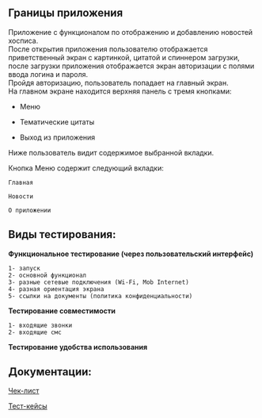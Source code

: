 ## Границы приложения

Приложение с функционалом по отображению и добавлению новостей хосписа.  
После открытия приложения пользователю отображается приветственный экран с картинкой, цитатой и спиннером загрузки, после загрузки приложения отображается экран авторизации с полями ввода логина и пароля.  
Пройдя авторизацию, пользователь попадает на главный экран.  
На главном экране находится верхняя панель с тремя кнопками:

-	Меню 

-	Тематические цитаты 

-	Выход из приложения 

Ниже пользователь видит содержимое выбранной вкладки.

Кнопка Меню содержит следующий вкладки:

	Главная

	Новости

    О приложении

## Виды тестирования:

**Функциональное тестирование (через пользовательский интерфейс)**

	1- запуск
 	2- основной функционал	
  	3- разные сетевые подключения (Wi-Fi, Mob Internet)
   	4- разная ориентация экрана
	5- ссылки на документы (политика конфиденциальности)

**Тестирование совместимости**

	1- входящие звонки
	2- входящие смс

**Тестирование удобства использования**


## Документации:

 [Чек-лист](https://docs.google.com/spreadsheets/d/1whxyzizG90666BAUjL6eL32vfHZtG0e06Zu91SHmM0M/edit?usp=sharing)

 [Тест-кейсы](https://docs.google.com/spreadsheets/d/1FW8404e0lRLdWW-vVB6siEfMSK2b4WXFJstIy-IrsJA/edit?usp=sharing)

